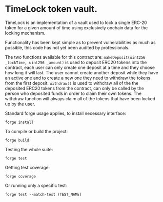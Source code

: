 # TimeLock token vault.

TimeLock is an implementation of a vault used to lock a single ERC-20 token for a given amount of time using exclusively onchain data for the locking mechanism.

Functionality has been kept simple as to prevent vulnerabilities as much as possible, this code has not yet been audited by professionals.

The two functions available for this contract are: 
`makeDeposit(uint256 _lockTime, uint256 _amount)` is used to deposit ERC20 tokens into the contract, each user can only create one deposit at a time and they choose how long it will last. The user cannot create another deposit while they have an active one and to create a new one they need to withdraw the tokens from the first deposit.
`withdraw()` is used to withdraw all of the the deposited ERC20 tokens from the contract, can only be called by the person who deposited funds in order to claim their own tokens.
The withdraw function will always claim all of the tokens that have been locked up by the user.

Standard forge usage applies, to install necessary interface:
```
forge install
```
To compile or build the project:
```
forge build
```
Testing the whole suite: 
```
forge test
```
Getting test coverage:
```
forge coverage
```
Or running only a specific test:
```
forge test --match-test (TEST_NAME)
```

